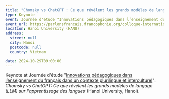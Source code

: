```yaml
---
title: "Chomsky vs ChatGPT : Ce que révèlent les grands modèles de langage (LLM) sur l'apprentissage des langues"
type: Keynote
event: Journée d'étude "Innovations pédagogiques dans l’enseignement du français dans un contexte plurilingue et interculturel"
event_url: https://parlonsfrancais.francophonie.org/colloque-international-innovations-pedagogiques-dans-lenseignement-du-francais-dans-un-contexte-plurilingue-et-interculturel/
location: Hanoi University (HANU)
address:
  street: null
  city: Hanoi
  postcode: null
  country: Vietnam

date: 2024-10-29T09:00:00
---
```


Keynote at Journée d'étude "[Innovations pédagogiques dans l’enseignement du français dans un contexte plurilingue et interculturel](https://parlonsfrancais.francophonie.org/colloque-international-innovations-pedagogiques-dans-lenseignement-du-francais-dans-un-contexte-plurilingue-et-interculturel/)": _Chomsky vs ChatGPT: Ce que révèlent les grands modèles de langage (LLM) sur l'apprentissage des langues_ (Hanoi University, Hanoi).
